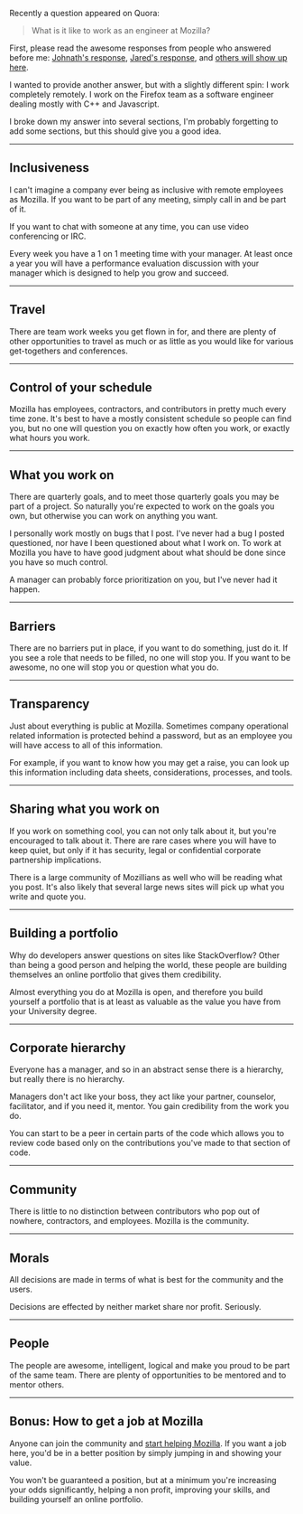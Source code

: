 Recently a question appeared on Quora:

> What is it like to work as an engineer at Mozilla?

First, please read the awesome responses from people who answered before me: [Johnath's response][1], [Jared's response][2], and [others will show up here][3].

I wanted to provide another answer, but with a slightly different spin: I work completely remotely.  I work on the Firefox team as a software engineer dealing mostly with C++ and Javascript.

I broke down my answer into several sections, I'm probably forgetting to add some sections, but this should give you a good idea.

---

## Inclusiveness

I can't imagine a company ever being as inclusive with remote employees as Mozilla.
If you want to be part of any meeting, simply call in and be part of it.

If you want to chat with someone at any time, you can use video conferencing or IRC.

Every week you have a 1 on 1 meeting time with your manager.  At least once a year you will have a performance evaluation discussion with your manager which is designed to help you grow and succeed.

---

## Travel

There are team work weeks you get flown in for, and there are plenty of other opportunities to travel as much or as little as you would like for various get-togethers and conferences.

---

## Control of your schedule

Mozilla has employees, contractors, and contributors in pretty much every time zone.
It's best to have a mostly consistent schedule so people can find you, but no one will question you on exactly how often you work, or exactly what hours you work.

---

## What you work on

There are quarterly goals, and to meet those quarterly goals you may be part of a project.
So naturally you're expected to work on the goals you own, but otherwise you can work on anything you want.

I personally work mostly on bugs that I post.  I've never had a bug I posted questioned, nor have I been questioned about what I work on.
To work at Mozilla you have to have good judgment about what should be done since you have so much control.

A manager can probably force prioritization on you, but I've never had it happen.

---

## Barriers

There are no barriers put in place, if you want to do something, just do it.
If you see a role that needs to be filled, no one will stop you.
If you want to be awesome, no one will stop you or question what you do.

---

## Transparency

Just about everything is public at Mozilla.  Sometimes company operational related information is protected behind a password, but as an employee you will have access to all of this information.

For example, if you want to know how you may get a raise, you can look up this information including data sheets, considerations, processes, and tools.

---

## Sharing what you work on

If you work on something cool, you can not only talk about it, but you're encouraged to talk about it.
There are rare cases where you will have to keep quiet, but only if it has security, legal or confidential corporate partnership implications.

There is a large community of Mozillians as well who will be reading what you post.  It's also likely that several large news sites will pick up what you write and quote you.

---

## Building a portfolio

Why do developers answer questions on sites like StackOverflow?  Other than being a good person and helping the world, these people are building themselves an online portfolio that gives them credibility.

Almost everything you do at Mozilla is open, and therefore you build yourself a portfolio that is at least as valuable as the value you have from your University degree.

---

## Corporate hierarchy

Everyone has a manager, and so in an abstract sense there is a hierarchy, but really there is no hierarchy.

Managers don't act like your boss, they act like your partner, counselor, facilitator, and if you need it, mentor.
You gain credibility from the work you do.  

You can start to be a peer in certain parts of the code which allows you to review code based only on the contributions you've made to that section of code.

---

## Community

There is little to no distinction between contributors who pop out of nowhere, contractors, and employees.
Mozilla is the community.

---

## Morals

All decisions are made in terms of what is best for the community and the users.

Decisions are effected by neither market share nor profit.
Seriously.

---

## People

The people are awesome, intelligent, logical and make you proud to be part of the same team.  There are plenty of opportunities to be mentored and to mentor others.

---

## Bonus: How to get a job at Mozilla

Anyone can join the community and [start helping Mozilla][4]. If you want a job here, you'd be in a better position by simply jumping in and showing your value.  

You won't be guaranteed a position, but at a minimum you're increasing your odds significantly, helping a non profit, improving your skills, and building yourself an online portfolio.

[1]: http://blog.johnath.com/2012/08/02/what-is-it-like/
[2]: http://msujaws.wordpress.com/2012/08/01/what-is-it-like-to-work-as-an-engineer-at-mozilla/
[3]: http://www.quora.com/Mozilla/What-is-it-like-to-work-as-an-engineer-at-Mozilla
[4]: http://www.mozilla.org/en-US/contribute/
